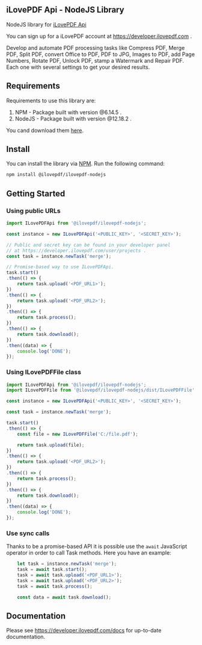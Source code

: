 iLovePDF Api - NodeJS Library
--------------------------

NodeJS library for [iLovePDF Api](https://developer.ilovepdf.com)

You can sign up for a iLovePDF account at https://developer.ilovepdf.com .

Develop and automate PDF processing tasks like Compress PDF, Merge PDF, Split PDF, convert Office to PDF, PDF to JPG, Images to PDF, add Page Numbers, Rotate PDF, Unlock PDF, stamp a Watermark and Repair PDF. Each one with several settings to get your desired results.

## Requirements

Requirements to use this library are:

1. NPM - Package built with version @6.14.5 .
2. NodeJS - Package built with version @12.18.2 .

You cand download them [here](https://nodejs.org/en).

## Install

You can install the library via [NPM](https://www.npmjs.com). Run the following command:

```bash
npm install @ilovepdf/ilovepdf-nodejs
```

## Getting Started

### Using public URLs

```js
import ILovePDFApi from '@ilovepdf/ilovepdf-nodejs';

const instance = new ILovePDFApi('<PUBLIC_KEY>', '<SECRET_KEY>');

// Public and secret key can be found in your developer panel
// at https://developer.ilovepdf.com/user/projects .
const task = instance.newTask('merge');

// Promise-based way to use ILovePDFApi.
task.start()
.then(() => {
    return task.upload('<PDF_URL1>');
})
.then(() => {
    return task.upload('<PDF_URL2>');
})
.then(() => {
    return task.process();
})
.then(() => {
    return task.download();
})
.then((data) => {
    console.log('DONE');
});
```

### Using ILovePDFFile class

```js
import ILovePDFApi from '@ilovepdf/ilovepdf-nodejs';
import ILovePDFFile from '@ilovepdf/ilovepdf-nodejs/dist/ILovePDFFile';

const instance = new ILovePDFApi('<PUBLIC_KEY>', '<SECRET_KEY>');

const task = instance.newTask('merge');

task.start()
.then(() => {
    const file = new ILovePDFFile('C:/file.pdf');

    return task.upload(file);
})
.then(() => {
    return task.upload('<PDF_URL2>');
})
.then(() => {
    return task.process();
})
.then(() => {
    return task.download();
})
.then((data) => {
    console.log('DONE');
});
```

### Use sync calls

Thanks to be a promise-based API it is possible use the `await` JavaScript operator in order to call Task methods. Here you have an example:

```js
    let task = instance.newTask('merge');
    task = await task.start();
    task = await task.upload('<PDF_URL1>');
    task = await task.upload('<PDF_URL2>');
    task = await task.process();

    const data = await task.download();
```

## Documentation

Please see https://developer.ilovepdf.com/docs for up-to-date documentation.

<!-- TALK WITH MARCO OR ALEIX -->
<!-- ## License
The code is available as open source under the terms of the [MIT License](http://opensource.org/licenses/MIT). -->
